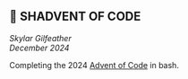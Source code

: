 ## :evergreen_tree: SHADVENT OF CODE                                             
                                                                                
_Skylar Gilfeather_                                                             
_December 2024_                                                              
                                                                                
Completing the 2024 [Advent of Code](https://adventofcode.com) in bash.
